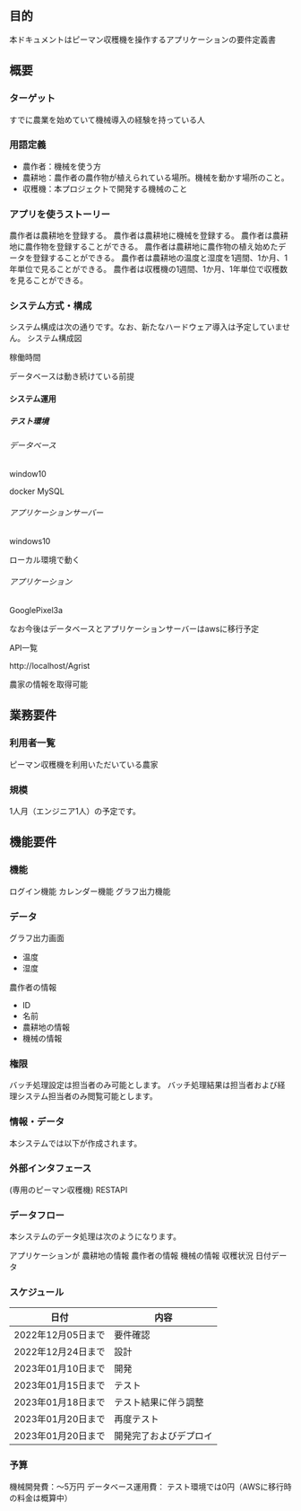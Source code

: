## 目的

本ドキュメントはピーマン収穫機を操作するアプリケーションの要件定義書

## 概要


### ターゲット
すでに農業を始めていて機械導入の経験を持っている人

### 用語定義
- 農作者：機械を使う方
- 農耕地：農作者の農作物が植えられている場所。機械を動かす場所のこと。
- 収穫機：本プロジェクトで開発する機械のこと


###  アプリを使うストーリー
農作者は農耕地を登録する。
農作者は農耕地に機械を登録する。
農作者は農耕地に農作物を登録することができる。
農作者は農耕地に農作物の植え始めたデータを登録することができる。
農作者は農耕地の温度と湿度を1週間、1か月、1年単位で見ることができる。
農作者は収穫機の1週間、1か月、1年単位で収穫数を見ることができる。

### システム方式・構成

システム構成は次の通りです。なお、新たなハードウェア導入は予定していません。
システム構成図

稼働時間

データベースは動き続けている前提

#### システム運用

##### テスト環境

###### データベース

window10

docker MySQL

###### アプリケーションサーバー

windows10

ローカル環境で動く

###### アプリケーション

GooglePixel3a

なお今後はデータベースとアプリケーションサーバーはawsに移行予定

API一覧

http://localhost/Agrist

農家の情報を取得可能


## 業務要件

<!-- ### 構築後のフロー

システム構築後、フローは次のようになります。

経理担当者が専用画面にて自動取り込みに関して設定
バッチシステムが自動処理後、経理担当者にメールで完了を通知
経理担当者が経理システムへログイン
取り込み未確定データを確認後、経理システムにて確定処理を実行 -->
### 利用者一覧

ピーマン収穫機を利用いただいている農家
### 規模

1人月（エンジニア1人）の予定です。

## 機能要件

### 機能
ログイン機能
カレンダー機能
グラフ出力機能


### データ

グラフ出力画面
  - 温度
  - 湿度

農作者の情報
  - ID
  - 名前
  - 農耕地の情報
  - 機械の情報


### 権限

バッチ処理設定は担当者のみ可能とします。
バッチ処理結果は担当者および経理システム担当者のみ閲覧可能とします。

### 情報・データ

本システムでは以下が作成されます。


### 外部インタフェース

(専用のピーマン収穫機)
RESTAPI

### データフロー

本システムのデータ処理は次のようになります。

アプリケーションが
農耕地の情報
農作者の情報
機械の情報
収穫状況
日付データ

### スケジュール

| 日付 | 内容 |
|------|------|
| 2022年12月05日まで | 要件確認 |
| 2022年12月24日まで | 設計 |
| 2023年01月10日まで | 開発 |
| 2023年01月15日まで | テスト |
| 2023年01月18日まで | テスト結果に伴う調整 |
| 2023年01月20日まで | 再度テスト |
| 2023年01月20日まで | 開発完了およびデプロイ |

### 予算

機械開発費：～5万円
データベース運用費： テスト環境では0円（AWSに移行時の料金は概算中）